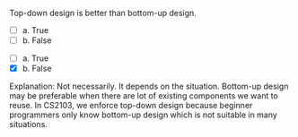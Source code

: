 <panel header=":lock::key: True or False?">
<question>

Top-down design is better than bottom-up design.

- [ ] a. True
- [ ] b. False

<div slot="answer">

- [ ] a. True
- [x] b. False

Explanation: Not necessarily. It depends on the situation. Bottom-up design may be preferable when there are lot of existing components we want to reuse. In CS2103, we enforce top-down design because beginner programmers only know bottom-up design which is not suitable in many situations.

</div>
</question>
</panel>
